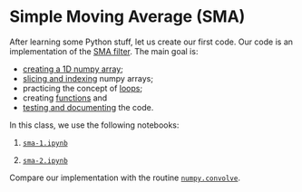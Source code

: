 # Simple Moving Average (SMA)

After learning some Python stuff, let us create our first code. Our code is an
implementation of the [SMA filter](https://en.wikipedia.org/wiki/Moving_average#Simple_moving_average).
The main goal is:

* [creating a 1D numpy array](http://docs.scipy.org/doc/numpy/reference/routines.array-creation.html);
* [slicing and indexing](https://docs.scipy.org/doc/numpy-1.12.0/reference/arrays.indexing.html) numpy arrays;
* practicing the concept of [loops](http://swcarpentry.github.io/python-novice-inflammation/02-loop.html);
* creating [functions](http://swcarpentry.github.io/python-novice-inflammation/06-func.html) and
* [testing and documenting](http://swcarpentry.github.io/python-novice-inflammation/06-func.html) the code.

In this class, we use the following notebooks:

1. [`sma-1.ipynb`](https://nbviewer.jupyter.org/github/birocoles/Disciplina-metodos-computacionais/blob/master/Content/first_steps_Python/SMA/sma-1.ipynb)

2. [`sma-2.ipynb`](https://nbviewer.jupyter.org/github/birocoles/Disciplina-metodos-computacionais/blob/master/Content/first_steps_Python/SMA/sma-2.ipynb)

Compare our implementation with the routine [`numpy.convolve`](https://docs.scipy.org/doc/numpy-1.12.0/reference/generated/numpy.convolve.html).
